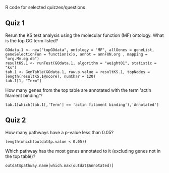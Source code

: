 R code for selected quizzes/questions

## Quiz 1
Rerun the KS test analysis using the molecular function (MF) ontology.  What is the top GO term listed?
```
GOdata.1 <- new("topGOdata", ontology = "MF", allGenes = geneList, geneSelectionFun = function(x)x, annot = annFUN.org , mapping = "org.Mm.eg.db")
resultKS.1 <- runTest(GOdata.1, algorithm = "weight01", statistic = "ks")
tab.1 <- GenTable(GOdata.1, raw.p.value = resultKS.1, topNodes = length(resultKS.1@score), numChar = 120)
tab.1[1, "Term"]
```

How many genes from the top table are annotated with the term 'actin filament binding'?
```
tab.1[which(tab.1[,'Term'] == 'actin filament binding'),'Annotated']
```

## Quiz 2
How many pathways have a p-value less than 0.05?
```
length(which(outdat$p.value < 0.05))
```

Which pathway has the most genes annotated to it (excluding genes not in the top table)?
```
outdat$pathway.name[which.max(outdat$Annotated)]
```




